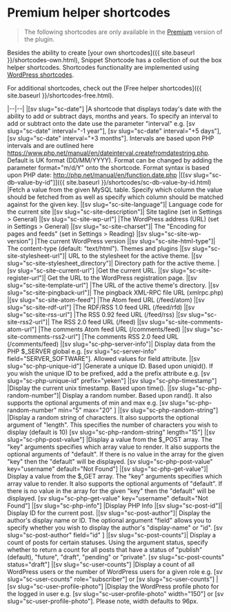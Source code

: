 # Premium helper shortcodes

> The following shortcodes are only available in the [Premium](https://shop.yeken.uk/product/shortcode-variables/) version of the plugin.

Besides the ability to create [your own shortcodes]({{ site.baseurl }}/shortcodes-own.html), Snippet Shortcode has a collection of out the box helper shortcodes. Shortcodes functionality are implemented using [WordPress shortcodes](https://codex.wordpress.org/Shortcode_API).

For additional shortcodes, check out the [Free helper shortcodes]({{ site.baseurl }}/shortcodes-free.html).

|--|--|
|[sv slug="sc-date"] |A shortcode that displays today's date with the ability to add or subtract days, months and years. To specify an interval to add or subtract onto the date use the parameter "interval" e.g. [sv slug="sc-date" interval="-1 year"], [sv slug="sc-date" interval="+5 days"], [sv slug="sc-date" interval="+3 months"]. Intervals are based upon PHP intervals and are outlined here https://www.php.net/manual/en/dateinterval.createfromdatestring.php. Default is UK format (DD/MM/YYYY). Format can be changed by adding the parameter format="m/d/Y" onto the shortcode. Format syntax is based upon PHP date: http://php.net/manual/en/function.date.php
|[[sv slug="sc-db-value-by-id"]]({{ site.baseurl }}/shortcodes/sc-db-value-by-id.html) |Fetch a value from the given MySQL table. Specify which column the value should be fetched from as well as specify which column should be matched against for the given key.
|[sv slug="sc-site-language"]|	Language code for the current site
|[sv slug="sc-site-description"]|	Site tagline (set in Settings > General)
|[sv slug="sc-site-wp-url"]	|The WordPress address (URL) (set in Settings > General)
|[sv slug="sc-site-charset"]|	The "Encoding for pages and feeds" (set in Settings > Reading)
|[sv slug="sc-site-wp-version"]	|The current WordPress version
|[sv slug="sc-site-html-type"]|	The content-type (default: "text/html"). Themes and plugins
|[sv slug="sc-site-stylesheet-url"]|	URL to the stylesheet for the active theme.
|[sv slug="sc-site-stylesheet_directory"]|	Directory path for the active theme.
|[sv slug="sc-site-current-url"]	|Get the current URL.
|[sv slug="sc-site-register-url"]|	Get the URL to the WordPress registration page.
|[sv slug="sc-site-template-url"]	|The URL of the active theme's directory.
|[sv slug="sc-site-pingback-url"]|	The pingback XML-RPC file URL (xmlrpc.php)
|[sv slug="sc-site-atom-feed"]	|The Atom feed URL (/feed/atom)
|[sv slug="sc-site-rdf-url"]	|The RDF/RSS 1.0 feed URL (/feed/rfd)
|[sv slug="sc-site-rss-url"]	|The RSS 0.92 feed URL (/feed/rss)
|[sv slug="sc-site-rss2-url"]|	The RSS 2.0 feed URL (/feed)
|[sv slug="sc-site-comments-atom-url"]	|The comments Atom feed URL (/comments/feed)
|[sv slug="sc-site-comments-rss2-url"]	|The comments RSS 2.0 feed URL (/comments/feed)
|[sv slug="sc-php-server-info"]|	Display data from the PHP $_SERVER global e.g. [sv slug="sc-server-info" field="SERVER_SOFTWARE"]. Allowed values for field attribute.
|[sv slug="sc-php-unique-id"]	|Generate a unique ID. Based upon uniqid(). If you wish the unique ID to be prefixed, add a the prefix attribute e.g. [sv slug="sc-php-unique-id" prefix="yeken"]
|[sv slug="sc-php-timestamp"]	|Display the current unix timestamp. Based upon time().
|[sv slug="sc-php-random-number"]|	Display a random number. Based upon rand(). It also supports the optional arguments of min and max e.g. [sv slug="sc-php-random-number" min="5" max="20" ]
|[sv slug="sc-php-random-string"]	|Display a random string of characters. It also supports the optional argument of "length". This specifies the number of characters you wish to display (default is 10) [sv slug="sc-php-random-string" length="15"]
|[sv slug="sc-php-post-value"]	|Display a value from the $_POST array. The "key" arguments specifies which array value to render. It also supports the optional arguments of "default". If there is no value in the array for the given "key" then the "default" will be displayed. [sv slug="sc-php-post-value" key="username" default="Not Found"]
|[sv slug="sc-php-get-value"]|	Display a value from the $_GET array. The "key" arguments specifies which array value to render. It also supports the optional arguments of "default". If there is no value in the array for the given "key" then the "default" will be displayed. [sv slug="sc-php-get-value" key="username" default="Not Found"]
|[sv slug="sc-php-info"]	|Display PHP Info
|[sv slug="sc-post-id"]|	Display ID for the current post.
|[sv slug="sc-post-author"]|	Display the author's display name or ID. The optional argument "field" allows you to specify whether you wish to display the author's "display-name" or "id". [sv slug="sc-post-author" field="id" ]
|[sv slug="sc-post-counts"]|	Display a count of posts for certain statuses. Using the argument status, specify whether to return a count for all posts that have a status of "publish" (default), "future", "draft", "pending" or "private". [sv slug="sc-post-counts" status="draft"]
|[sv slug="sc-user-counts"]	|Display a count of all WordPress users or the number of WordPress users for a given role e.g. [sv slug="sc-user-counts" role="subscriber"] or [sv slug="sc-user-counts"]
|[sv slug="sc-user-profile-photo"]	|Display the WordPress profile photo for the logged in user e.g. [sv slug="sc-user-profile-photo" width="150"] or [sv slug="sc-user-profile-photo"]. Please note, width defaults to 96px.